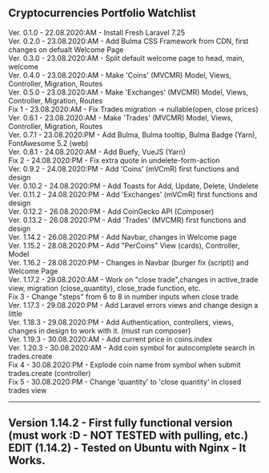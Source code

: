 Cryptocurrencies Portfolio Watchlist
---
Ver. 0.1.0 -  22.08.2020:AM - Install Fresh Laravel 7.25 <br />
Ver. 0.2.0 -  23.08.2020:AM - Add Bulma CSS Framework from CDN, first changes on defualt Welcome Page <br />
Ver. 0.3.0 -  23.08.2020:AM - Split default welcome page to head, main, welcome <br />
Ver. 0.4.0 -  23.08.2020:AM - Make 'Coins' (MVCMR) Model, Views, Controller, Migration, Routes <br />
Ver. 0.5.0 -  23.08.2020:AM - Make 'Exchanges' (MVCMR) Model, Views, Controller, Migration, Routes <br />
     Fix 1 -  23.08.2020:AM - Fix Trades migration -> nullable(open, close prices) <br />
Ver. 0.6.1 -  23.08.2020:AM - Make 'Trades' (MVCMR) Model, Views, Controller, Migration, Routes <br />
Ver. 0.7.1 -  23.08.2020:PM - Add Bulma, Bulma tooltip, Bulma Badge (Yarn), FontAwesome 5.2 (web) <br />
Ver. 0.8.1 -  24.08.2020:AM - Add Buefy, VueJS (Yarn) <br />
     Fix 2 -  24.08.2020:PM - Fix extra quote in undelete-form-action <br />
Ver. 0.9.2 -  24.08.2020:PM - Add 'Coins' (mVCmR) first functions and design <br />
Ver. 0.10.2 - 24.08.2020:PM - Add Toasts for Add, Update, Delete, Undelete <br />
Ver. 0.11.2 - 24.08.2020:PM - Add 'Exchanges' (mVCmR) first functions and design <br />
Ver. 0.12.2 - 26.08.2020:PM - Add CoinGecko API (Composer) <br />
Ver. 0.13.2 - 26.08.2020:PM - Add 'Trades' (MVCMR) first functions and design <br />
Ver. 1.14.2 - 26.08.2020:PM - Add Navbar, changes in Welcome page <br />
Ver. 1.15.2 - 28.08.2020:PM - Add "PerCoins" View (cards), Controller, Model <br />
Ver. 1.16.2 - 28.08.2020:PM - Changes in Navbar (burger fix (script)) and Welcome Page <br />
Ver. 1.17.2 - 29.08.2020:AM - Work on "close trade",changes in active_trade view, migration (close_quantity), close_trade function, etc. <br />
      Fix 3 - Change "steps" from 6 to 8 in number inputs when close trade <br />
Ver. 1.17.3 - 29.08.2020:PM - Add Laravel errors views and change design a little <br />
Ver. 1.18.3 - 29.08.2020:PM - Add Authentication, controllers, views, changes in design to work with it. (must run composer)<br />
Ver. 1.19.3 - 30.08.2020:AM - Add current price in coins.index <br />
Ver. 1.20.3 - 30.08.2020:AM - Add coin symbol for autocomplete search in trades.create <br />
      Fix 4 - 30.08.2020:PM - Explode coin name from symbol when submit trades.create (controller) <br />
      Fix 5 - 30.08.2020:PM - Change 'quantity' to 'close quantity' in closed trades view <br />
      

---
Version 1.14.2 - First fully functional version (must work :D - NOT TESTED with pulling, etc.) <br />
EDIT (1.14.2) - Tested on Ubuntu with Nginx - It Works. <br />
---